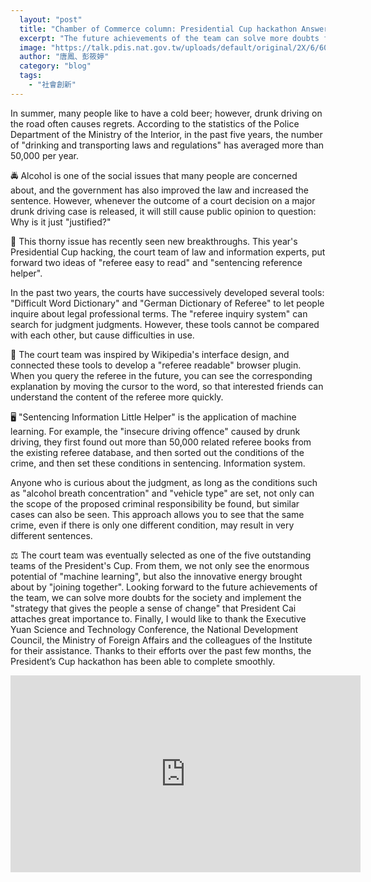 ```yaml
---
  layout: "post"
  title: "Chamber of Commerce column: Presidential Cup hackathon Answer \"Drinking is only for this?\""
  excerpt: "The future achievements of the team can solve more doubts for the society and implement the \"division of the people who feel the sense of the people\" that President Cai attaches great importance to."
  image: "https://talk.pdis.nat.gov.tw/uploads/default/original/2X/6/606099375bd1485019f4dc761094d19eb14c66e1.jpeg"
  author: "唐鳳、彭筱婷"
  category: "blog"
  tags: 
    - "社會創新"
---
```



 In summer, many people like to have a cold beer; however, drunk driving on the road often causes regrets. According to the statistics of the Police Department of the Ministry of the Interior, in the past five years, the number of &quot;drinking and transporting laws and regulations&quot; has averaged more than 50,000 per year. 

🚔 Alcohol is one of the social issues that many people are concerned about, and the government has also improved the law and increased the sentence. However, whenever the outcome of a court decision on a major drunk driving case is released, it will still cause public opinion to question: Why is it just &quot;justified?&quot; 

💁 This thorny issue has recently seen new breakthroughs. This year&#39;s Presidential Cup hacking, the court team of law and information experts, put forward two ideas of &quot;referee easy to read&quot; and &quot;sentencing reference helper&quot;. 

 In the past two years, the courts have successively developed several tools: &quot;Difficult Word Dictionary&quot; and &quot;German Dictionary of Referee&quot; to let people inquire about legal professional terms. The &quot;referee inquiry system&quot; can search for judgment judgments. However, these tools cannot be compared with each other, but cause difficulties in use. 

🔗 The court team was inspired by Wikipedia&#39;s interface design, and connected these tools to develop a &quot;referee readable&quot; browser plugin. When you query the referee in the future, you can see the corresponding explanation by moving the cursor to the word, so that interested friends can understand the content of the referee more quickly. 

🖥 &quot;Sentencing Information Little Helper&quot; is the application of machine learning. For example, the &quot;insecure driving offence&quot; caused by drunk driving, they first found out more than 50,000 related referee books from the existing referee database, and then sorted out the conditions of the crime, and then set these conditions in sentencing. Information system. 

 Anyone who is curious about the judgment, as long as the conditions such as &quot;alcohol breath concentration&quot; and &quot;vehicle type&quot; are set, not only can the scope of the proposed criminal responsibility be found, but similar cases can also be seen. This approach allows you to see that the same crime, even if there is only one different condition, may result in very different sentences. 

⚖ The court team was eventually selected as one of the five outstanding teams of the President&#39;s Cup. From them, we not only see the enormous potential of &quot;machine learning&quot;, but also the innovative energy brought about by &quot;joining together&quot;. Looking forward to the future achievements of the team, we can solve more doubts for the society and implement the &quot;strategy that gives the people a sense of change&quot; that President Cai attaches great importance to. Finally, I would like to thank the Executive Yuan Science and Technology Conference, the National Development Council, the Ministry of Foreign Affairs and the colleagues of the Institute for their assistance. Thanks to their efforts over the past few months, the President’s Cup hackathon has been able to complete smoothly. 

 <iframe width="560" height="315" src="https://www.youtube.com/embed/vXdYDxK0goI" frameborder="0" allowfullscreen></iframe> 
